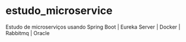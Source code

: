 # estudo_microservice
Estudo de microserviços usando Spring Boot | Eureka Server | Docker | Rabbitmq | Oracle
